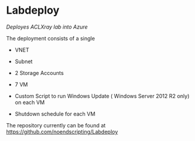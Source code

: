 # Labdeploy
_Deployes ACLXray lab into Azure_

The deployment consists of a single

* VNET

* Subnet

* 2 Storage Accounts

* 7 VM

* Custom Script to run Windows Update ( Windows Server 2012 R2 only) on each VM

* Shutdown schedule for each VM

The repository currently can be found at https://github.com/noendscripting/Labdeploy
